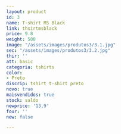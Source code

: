 ```yaml
---
layout: product
id: 3
name: T-shirt MS Black
link: thsirtmsblack
price: 9.8
weight: 500
image: "/assets/images/produtos3/3.1.jpg"
sec: "/assets/images/produtos3/3.2.jpg"
thir: ''
att: basic
categoria: tshirts
color:
- Preto
discrip: tshirt t-shirt preto
novo: true
maisvendidos: true
stock: saldo
newprice: '13,9'
four: ''
new: false

---
```

